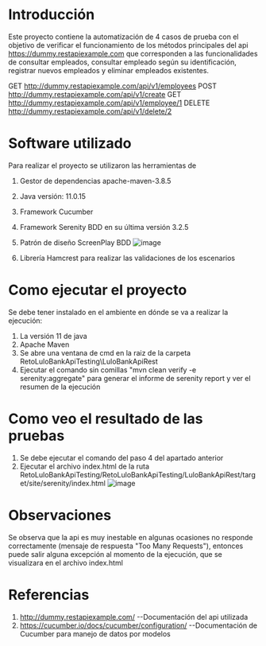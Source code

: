 # Introducción 
Este proyecto contiene la automatización de 4 casos de prueba con el objetivo de verificar el funcionamiento de los métodos principales del api https://dummy.restapiexample.com que corresponden a las funcionalidades de consultar empleados, consultar empleado según su identificación, registrar nuevos empleados y eliminar empleados existentes.

GET
http://dummy.restapiexample.com/api/v1/employees
POST
http://dummy.restapiexample.com/api/v1/create
GET
http://dummy.restapiexample.com/api/v1/employee/1
DELETE
http://dummy.restapiexample.com/api/v1/delete/2

# Software utilizado
Para realizar el proyecto se utilizaron las herramientas de
1.  Gestor de dependencias apache-maven-3.8.5
2.  Java versión: 11.0.15
3.  Framework Cucumber
4.  Framework Serenity BDD en su última versión 3.2.5
5.  Patrón de diseño ScreenPlay BDD
![image](https://user-images.githubusercontent.com/57577125/169853389-abf8854d-c59d-4e49-893a-7997a28e8259.png)

7.  Librería Hamcrest para realizar las validaciones de los escenarios

# Como ejecutar el proyecto
Se debe tener instalado en el ambiente en dónde se va a realizar la ejecución:
1.  La versión 11 de java
2.  Apache Maven
3.  Se abre una ventana de cmd en la raiz de la carpeta RetoLuloBankApiTesting\LuloBankApiRest 
4.  Ejecutar el comando sin comillas "mvn clean verify -e serenity:aggregate" para generar el informe de serenity report y ver el resumen de la ejecución

# Como veo el resultado de las pruebas
1. Se debe ejecutar el comando del paso 4 del apartado anterior
2. Ejecutar el archivo index.html de la ruta RetoLuloBankApiTesting/RetoLuloBankApiTesting/LuloBankApiRest/target/site/serenity/index.html
![image](https://user-images.githubusercontent.com/57577125/169853808-81395dfe-87c2-45ec-8496-58e885801f8c.png)

# Observaciones
Se observa que la api es muy inestable en algunas ocasiones no responde correctamente (mensaje de respuesta "Too Many Requests"), entonces puede salir alguna excepción al momento de la ejecución, que se visualizara en el archivo index.html

# Referencias
1. http://dummy.restapiexample.com/   --Documentación del api utilizada
2. https://cucumber.io/docs/cucumber/configuration/   --Documentación de Cucumber para manejo de datos por modelos
